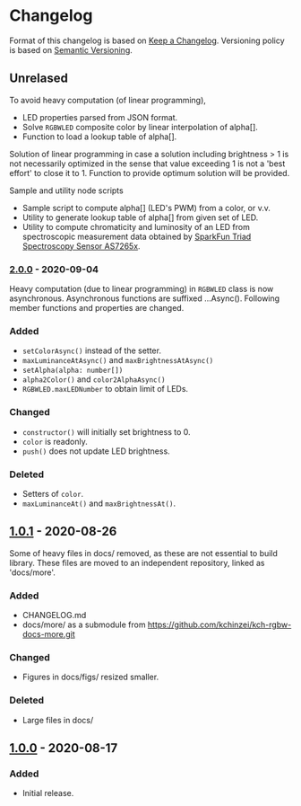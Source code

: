 # Changelog

Format of this changelog is based on [Keep a Changelog](https://keepachangelog.com/en/1.0.0/).
Versioning policy is based on [Semantic Versioning](https://semver.org/spec/v2.0.0.html).

## Unrelased

To avoid heavy computation (of linear programming),

- LED properties parsed from JSON format.
- Solve `RGBWLED` composite color by linear interpolation of alpha[].
- Function to load a lookup table of alpha[].

Solution of linear programming in case a solution including brightness > 1 is not necessarily optimized in the sense that value exceeding 1 is not a 'best effort' to close it to 1. Function to provide optimum solution will be provided.

Sample and utility node scripts

- Sample script to compute alpha[] (LED's PWM) from a color, or v.v.
- Utility to generate lookup table of alpha[] from given set of LED.
- Utility to compute chromaticity and luminosity of an LED from spectroscopic measurement data obtained by [SparkFun Triad Spectroscopy Sensor AS7265x](https://github.com/sparkfun/SparkFun_AS7265x_Arduino_Library).

### [2.0.0](https://github.com/kchinzei/kch-rgbw-lib/releases/tag/2.0.0) - 2020-09-04

Heavy computation (due to linear programming) in `RGBWLED` class is now asynchronous. Asynchronous functions are suffixed ...Async().
Following member functions and properties are changed.

### Added

- `setColorAsync()` instead of the setter.
- `maxLuminanceAtAsync()` and `maxBrightnessAtAsync()`
- `setAlpha(alpha: number[])`
- `alpha2Color()` and `color2AlphaAsync()`
- `RGBWLED.maxLEDNumber` to obtain limit of LEDs.

### Changed

- `constructor()` will initially set brightness to 0.
- `color` is readonly.
- `push()` does not update LED brightness.

### Deleted

- Setters of `color`.
- `maxLuminanceAt()` and `maxBrightnessAt()`.

## [1.0.1](https://github.com/kchinzei/kch-rgbw-lib/releases/tag/1.0.1) - 2020-08-26

Some of heavy files in docs/ removed, as these are not essential to build library.
These files are moved to an independent repository, linked as 'docs/more'.

### Added

- CHANGELOG.md
- docs/more/ as a submodule from https://github.com/kchinzei/kch-rgbw-docs-more.git

### Changed

- Figures in docs/figs/ resized smaller.

### Deleted

- Large files in docs/

## [1.0.0](https://github.com/kchinzei/kch-rgbw-lib/releases/tag/1.0.0) - 2020-08-17

### Added

- Initial release.
